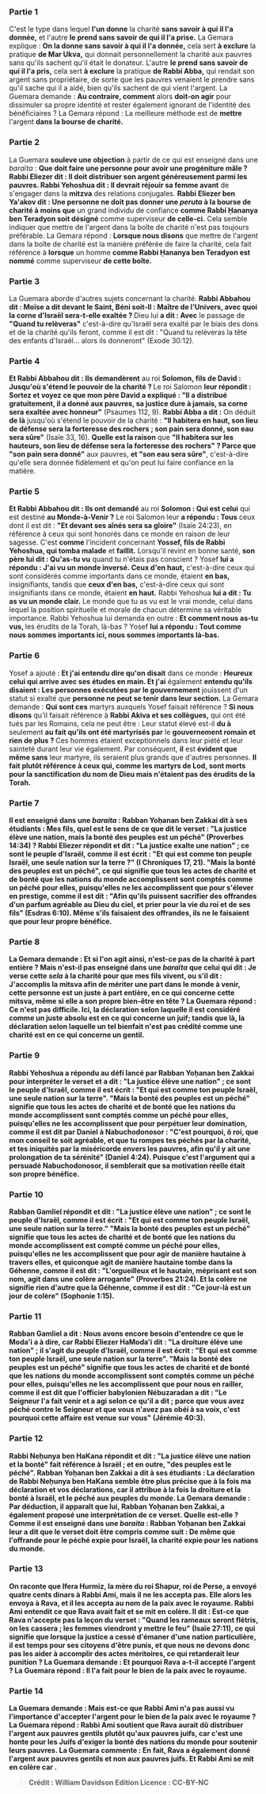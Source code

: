
### Partie 1
C'est le type dans lequel <b>l'un donne</b> la charité <b>sans savoir à qui il l'a donnée,</b> et l'autre <b>le prend sans savoir de qui il l'a prise.</b> La Gemara explique : <b>On la donne sans savoir à qui il l'a donnée,</b> cela sert <b>à exclure</b> la pratique <b>de Mar Ukva,</b> qui donnait personnellement la charité aux pauvres sans qu'ils sachent qu'il était le donateur. L'autre <b>le prend sans savoir de qui il l'a pris,</b> cela sert <b>à exclure</b> la pratique <b>de Rabbi Abba,</b> qui rendait son argent sans propriétaire, de sorte que les pauvres venaient le prendre sans qu'il sache qui il a aidé, bien qu'ils sachent de qui vient l'argent. La Guemara demande : <b>Au contraire, comment</b> alors <b>doit-on agir</b> pour dissimuler sa propre identité et rester également ignorant de l'identité des bénéficiaires ? La Gemara répond : La meilleure méthode est de <b>mettre</b> l'argent <b>dans la bourse de charité.</b>

### Partie 2
La Guemara <b>souleve une objection</b> à partir de ce qui est enseigné dans une <i>baraïta</i> : <b>Que doit faire une personne pour avoir une progéniture mâle ? Rabbi Eliezer dit : Il doit distribuer son argent généreusement parmi les pauvres. Rabbi Yehoshua dit : Il devrait réjouir sa femme avant</b> de s'engager dans la <b>mitzva</b> des relations conjugales. <b>Rabbi Eliezer ben Ya'akov dit : Une personne ne doit pas donner une <i>peruta</i> à la bourse de charité à moins que</b> un grand individu de confiance <b>comme Rabbi Ḥananya ben Teradyon soit désigné</b> comme superviseur <b>de celle-ci.</b> Cela semble indiquer que mettre de l'argent dans la boîte de charité n'est pas toujours préférable. La Gemara répond : <b>Lorsque nous disons</b> que mettre de l'argent dans la boîte de charité est la manière préférée de faire la charité, cela fait référence à <b>lorsque</b> un homme <b>comme Rabbi Ḥananya ben Teradyon est nommé</b> comme superviseur <b>de cette boîte.</b>

### Partie 3
La Guemara aborde d'autres sujets concernant la charité. <b>Rabbi Abbahou dit : Moïse a dit devant le Saint, Béni soit-Il : Maître de l'Univers, avec quoi la corne d'Israël sera-t-elle exaltée ? </b> Dieu lui <b>a dit : Avec</b> le passage de <b>"Quand tu relèveras"</b> c'est-à-dire qu'Israël sera exalté par le biais des dons et de la charité qu'ils feront, comme il est dit : "Quand tu relèveras la tête des enfants d'Israël... alors ils donneront" (Exode 30:12).

### Partie 4
<b>Et Rabbi Abbahou dit : Ils demandèrent</b> au roi <b>Solomon, fils de David : Jusqu'où s'étend le pouvoir de la charité ? </b> Le roi Salomon <b>leur répondit : Sortez et voyez ce que mon père David a expliqué : "Il a distribué gratuitement, il a donné aux pauvres, sa justice dure à jamais, sa corne sera exaltée avec honneur"</b> (Psaumes 112, 9). <b>Rabbi Abba a dit :</b> On déduit <b>de là</b> jusqu'où s'étend le pouvoir de la charité : <b>"Il habitera en haut, son lieu de défense sera la forteresse des rochers ; son pain sera donné, son eau sera sûre"</b> (Isaïe 33, 16). <b>Quelle est la raison</b> que <b>"Il habitera sur les hauteurs, son lieu de défense sera la forteresse des rochers" ? Parce que "son pain sera donné"</b> aux pauvres, <b>et "son eau sera sûre"</b>, c'est-à-dire qu'elle sera donnée fidèlement et qu'on peut lui faire confiance en la matière.

### Partie 5
<b>Et Rabbi Abbahou dit : Ils ont demandé</b> au roi <b>Solomon : Qui est celui</b> qui est destiné <b>au Monde-à-Venir ?</b> Le roi Salomon leur <b>a répondu : Tous</b> ceux dont il est dit : <b>"Et devant ses aînés sera sa gloire"</b> (Isaïe 24:23), en référence à ceux qui sont honorés dans ce monde en raison de leur sagesse. C'est <b>comme</b> l'incident concernant <b>Yossef, fils de Rabbi Yehoshua, qui tomba malade</b> et <b>faillit.</b> Lorsqu'il revint en bonne santé, <b>son père lui dit : Qu'as-tu vu</b> quand tu n'étais pas conscient ? Yosef <b>lui a répondu : J'ai vu un monde inversé. Ceux d'en haut,</b> c'est-à-dire ceux qui sont considérés comme importants dans ce monde, étaient <b>en bas,</b> insignifiants, tandis que <b>ceux d'en bas,</b> c'est-à-dire ceux qui sont insignifiants dans ce monde, étaient <b>en haut.</b> Rabbi Yehoshua <b>lui a dit : Tu as vu un monde clair.</b> Le monde que tu as vu est le vrai monde, celui dans lequel la position spirituelle et morale de chacun détermine sa véritable importance. Rabbi Yehoshua lui demanda en outre : <b>Et comment nous as-tu vus, </b> les érudits de la Torah, là-bas ? Yosef <b>lui a répondu : Tout comme nous sommes importants ici, nous sommes importants là-bas.</b>

### Partie 6
Yosef a ajouté : <b>Et j'ai entendu dire qu'on disait</b> dans ce monde : <b>Heureux celui qui arrive avec ses études en main. Et j'ai</b> également <b>entendu qu'ils disaient : Les personnes exécutées par le gouvernement</b> jouissent d'un statut si exalté que <b>personne ne peut se tenir dans leur section.</b> La Gemara demande : <b>Qui sont ces</b> martyrs auxquels Yosef faisait référence ? <b>Si nous disons</b> qu'il faisait référence à <b>Rabbi Akiva et ses collègues,</b> qui ont été tués par les Romains, cela ne peut être : Leur statut élevé est-il <b>du à</b> seulement <b>au fait qu'ils ont été martyrisés par</b> le <b>gouvernement romain et rien de plus ? </b> Ces hommes étaient exceptionnels dans leur piété et leur sainteté durant leur vie également. Par conséquent, <b>il</b> est <b>évident que même sans</b> leur martyre, ils seraient plus grands que d'autres personnes. <b>Il fait plutôt référence à ceux qui, comme <b>les martyrs de Lod,</b> sont morts pour la sanctification du nom de Dieu mais n'étaient pas des érudits de la Torah.

### Partie 7
<b>Il est enseigné</b> dans une <i>baraita</i> : <b>Rabban Yoḥanan ben Zakkai dit à ses étudiants : Mes fils, quel est</b> le sens de <b>ce que dit le verset : "La justice élève une nation, mais la bonté des peuples est un péché"</b> (Proverbes 14:34) ? <b>Rabbi Eliezer répondit et dit : "La justice exalte une nation" ; ce sont</b> le peuple d'<b>Israël, comme il est écrit : "Et qui est comme ton peuple Israël, une seule nation sur la terre ?"</b> (I Chroniques 17, 21). <b>"Mais la bonté des peuples est un péché"</b>, ce qui signifie que <b>tous les actes de <b>charité et de bonté</b> que les nations du monde accomplissent sont</b> comptés comme <b>un péché pour elles, puisqu'elles ne les accomplissent que pour s'élever</b> en prestige, <b>comme il est dit : "Afin qu'ils puissent sacrifier des offrandes d'un parfum agréable au Dieu du ciel, et prier pour la vie du roi et de ses fils"</b> (Esdras 6:10). Même s'ils faisaient des offrandes, ils ne le faisaient que pour leur propre bénéfice.

### Partie 8
La Gemara demande : <b>Et si l'on agit ainsi, n'est-ce pas de la charité à part entière ? Mais n'est-il pas enseigné</b> dans une <i>baraïta</i> que <b>celui qui dit :</b> Je verse <b>cette <i>sela</i> à la charité pour que mes fils vivent, ou</b> s'il dit : J'accomplis la mitsva <b>afin de mériter</b> une part dans <b>le monde à venir, cette</b> personne <b>est un juste à part entière,</b> en ce qui concerne cette mitsva, même si elle a son propre bien-être en tête ? La Guemara répond : Ce n'est <b>pas difficile. Ici,</b> la déclaration selon laquelle il est considéré comme un juste absolu est <b>en ce qui concerne un juif;</b> tandis que <b>là,</b> la déclaration selon laquelle un tel bienfait n'est pas crédité comme une charité est <b>en ce qui concerne un gentil.</b>

### Partie 9
<b>Rabbi Yehoshua a répondu</b> au défi lancé par Rabban Yoḥanan ben Zakkai pour interpréter le verset <b>et a dit : "La justice élève une nation" ; ce sont</b> le peuple d'<b>Israël, comme il est écrit : "Et qui est comme ton peuple Israël, une seule nation</b> sur la terre". <b>"Mais la bonté des peuples est un péché"</b> signifie que <b>tous les</b> actes de <b>charité et de bonté que les nations du monde accomplissent sont</b> comptés comme <b>un péché pour elles, puisqu'elles ne les accomplissent que pour perpétuer leur domination, comme il est dit</b> par Daniel à Nabuchodonosor : <b>"C'est pourquoi, ô roi, que mon conseil te soit agréable, et que tu rompes tes péchés par la charité, et tes iniquités par la miséricorde envers les pauvres, afin qu'il y ait une prolongation de ta sérénité"</b> (Daniel 4:24). Puisque c'est l'argument qui a persuadé Nabuchodonosor, il semblerait que sa motivation réelle était son propre bénéfice.

### Partie 10
<b>Rabban Gamliel répondit et dit : "La justice élève une nation" ; ce sont</b> le peuple d'<b>Israël, comme il est écrit : "Et qui est comme ton peuple Israël,</b> une seule nation sur la terre." <b>"Mais la bonté des peuples est un péché"</b> signifie que <b>tous les</b> actes de <b>charité et de bonté que les nations du monde accomplissent est</b> compté comme <b>un péché pour elles, puisqu'elles ne les accomplissent que pour agir de manière hautaine à travers elles, et quiconque agit de manière hautaine tombe dans la Géhenne, comme il est dit : "L'orgueilleux et le hautain, méprisant est son nom, agit dans une colère arrogante"</b> (Proverbes 21:24). <b>Et la colère ne signifie rien d'autre que la Géhenne, comme il est dit : "Ce jour-là est un jour de colère"</b> (Sophonie 1:15).

### Partie 11
<b>Rabban Gamliel a dit : Nous avons encore besoin</b> d'entendre ce que <b>le Moda'i</b> a à dire, car <b>Rabbi Eliezer HaModa'i dit : "La droiture élève une nation" ; il s'agit</b> du peuple d'<b>Israël, comme il est écrit : "Et qui est comme ton peuple Israël, une seule nation sur la terre". "Mais la bonté des peuples est un péché"</b> signifie que <b>tous les</b> actes de <b>charité et de bonté que les nations du monde accomplissent sont</b> comptés comme <b>un péché pour elles, puisqu'elles ne les accomplissent que pour nous en railler, comme il est dit</b> que l'officier babylonien Nébuzaradan a dit : <b>"Le Seigneur l'a fait venir et a agi selon ce qu'il a dit ; parce que vous avez péché contre le Seigneur et que vous n'avez pas obéi à sa voix, c'est pourquoi cette affaire est venue sur vous"</b> (Jérémie 40:3).

### Partie 12
<b>Rabbi Neḥunya ben HaKana répondit et dit : "La justice élève une nation et la bonté"</b> fait référence à <b>Israël ; et</b> en outre, <b>"des peuples est le péché". Rabban Yoḥanan ben Zakkai a dit à ses étudiants : La déclaration de Rabbi Neḥunya ben HaKana semble</b> être plus précise <b>que</b> à la fois <b>ma déclaration et vos déclarations, car il attribue</b> à la fois <b>la droiture et la bonté à Israël, et le péché aux peuples</b> du monde. La Gemara demande : <b>Par déduction,</b> il apparaît <b>que lui, </b> Rabban Yoḥanan ben Zakkai, <b>a également proposé</b> une interprétation de ce verset. <b>Quelle est-elle ? Comme il est enseigné</b> dans une <i>baraita</i> : <b>Rabban Yoḥanan ben Zakkai leur a dit</b> que le verset doit être compris comme suit : <b>De même que l'offrande pour le péché expie pour Israël, la charité expie pour les nations du monde.</b>

### Partie 13
On raconte que <b>Ifera Hurmiz, la mère du roi Shapur,</b> roi de Perse, <b>a envoyé quatre cents dinars à Rabbi Ami, mais il ne les accepta pas. Elle</b> alors les <b>envoya à Rava, et il les accepta au nom de la paix avec le royaume. Rabbi Ami entendit</b> ce que Rava avait fait <b>et se mit en colère. Il dit : Est-ce que Rava n'accepte pas la leçon du verset : <b>"Quand les rameaux seront flétris, on les cassera ; les femmes viendront y mettre le feu"</b> (Isaïe 27:11), ce qui signifie que lorsque la justice a cessé d'émaner d'une nation particulière, il est temps pour ses citoyens d'être punis, et que nous ne devons donc pas les aider à accomplir des actes méritoires, ce qui retarderait leur punition ? La Guemara demande : <b>Et</b> pourquoi <b>Rava</b> a-t-il accepté l'argent ? La Guemara répond : Il l'a fait <b>pour le bien de la paix avec le royaume.</b>

### Partie 14
La Guemara demande : <b>Mais</b> est-ce que <b>Rabbi Ami</b> n'a pas <b>aussi</b> vu l'importance d'accepter l'argent <b>pour le bien de la paix avec le royaume ?</b> La Guemara répond : Rabbi Ami soutient que Rava <b>aurait dû distribuer</b> l'argent <b>aux pauvres gentils</b> plutôt qu'aux pauvres juifs, car c'est une honte pour les Juifs d'exiger la bonté des nations du monde pour soutenir leurs pauvres. La Guemara commente : En fait, <b>Rava a également donné</b> l'argent <b>aux pauvres gentils</b> et non aux pauvres juifs. <b>Et Rabbi Ami se mit en colère</b> car .

>Crédit : William Davidson Edition
>Licence : CC-BY-NC